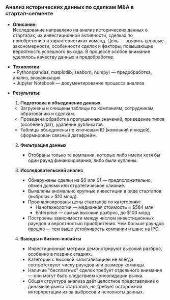 ### Анализ исторических данных по сделкам M&A в стартап‑сегменте  

- **Описание:**  
  Исследование направлено на анализ исторических данных о стартапах, их инвестиционной активности, сделках по приобретению и характеристиках команд. Цель — выявить ценовые закономерности, особенности сделок и факторы, повышающие вероятность успешного выхода. В процессе особое внимание уделялось качеству данных и предобработке.

- **Технологии:**  
  • Python(pandas, matplotlib, seaborn, numpy) — предобработка, анализ, визуализация  
  • Jupyter Notebook — документирование процесса анализа  

- **Результаты:**  
  1. **Подготовка и объединение данных**  
    - Загружены и очищены таблицы по компаниям, сотрудникам, образованию и сделкам.
    - Проведена обработка пропущенных значений, приведение типов (особенно дат), удаление дубликатов.
    - Таблицы объединены по ключевым ID (компаний и людей), сформирован связный датафрейм.
  2. **Фильтрация данных**  
     - Отобраны только те компании, которые либо имели хотя бы один раунд финансирования, либо были куплены.
  3. **Исследовательский анализ**  
     - Обнаружены сделки на $0 или $1 — предположительно, обмен долями или стратегическое слияние.
     - Выявлены аномально крупные инвестиции в ряде стартапов (выбросы > $10 млрд).
     - Проанализированы цены стартапов по категориям:
        - Нанотехнологии — медианная стоимость ≈ $584 млн
        - Enterprise — самый высокий разброс, до $100 млрд
     - Построены зависимости между числом инвестиционных раундов и вероятностью приобретения. Чем больше раундов прошло — тем выше устойчивость компании и шанс на IPO.

  4. **Выводы и бизнес‑инсайты**  
     - Инвестиционные метрики демонстрируют высокий разброс, особенно в поздних стадиях.
     - Категории с высокой капитализацией не всегда соответствуют числу раундов или размеру команды.
     - Наличие "бесплатных" сделок требует отдельного внимания — они могут быть следствием консолидации рынка.
     - Общая структура анализа даёт целостное представление о динамике рынка стартапов, но требует осторожной интерпретации из‑за выбросов и неполноты данных.

